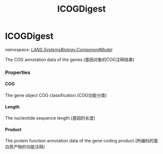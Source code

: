 ﻿---
title: ICOGDigest
---

# ICOGDigest
_namespace: [LANS.SystemsBiology.ComponentModel](N-LANS.SystemsBiology.ComponentModel.html)_

The COG annotation data of the genes.(基因对象的COG注释结果)




### Properties

#### COG
The gene object COG classification.(COG功能分类)
#### Length
The nucleotide sequence length.(基因的长度)
#### Product
The protein function annotation data of the gene coding product.(所编码的蛋白质产物的功能注释)
